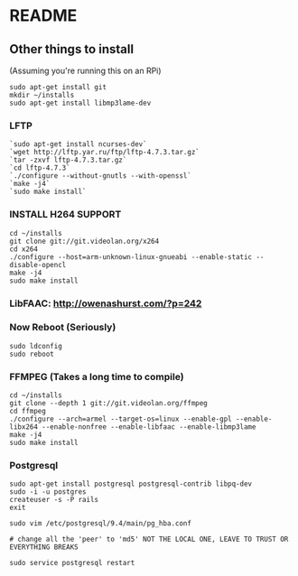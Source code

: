 # README


## Other things to install


(Assuming you're running this on an RPi)

    sudo apt-get install git
    mkdir ~/installs
    sudo apt-get install libmp3lame-dev

### LFTP

    `sudo apt-get install ncurses-dev`
    `wget http://lftp.yar.ru/ftp/lftp-4.7.3.tar.gz`
    `tar -zxvf lftp-4.7.3.tar.gz`
    `cd lftp-4.7.3`
    `./configure --without-gnutls --with-openssl`
    `make -j4`
    `sudo make install`
    
### INSTALL H264 SUPPORT
    cd ~/installs
    git clone git://git.videolan.org/x264
    cd x264
    ./configure --host=arm-unknown-linux-gnueabi --enable-static --disable-opencl
    make -j4
    sudo make install
    
    
### LibFAAC: http://owenashurst.com/?p=242

    
### Now Reboot (Seriously)

    sudo ldconfig
    sudo reboot
    
### FFMPEG (Takes a long time to compile)

    cd ~/installs
    git clone --depth 1 git://git.videolan.org/ffmpeg
    cd ffmpeg
    ./configure --arch=armel --target-os=linux --enable-gpl --enable-libx264 --enable-nonfree --enable-libfaac --enable-libmp3lame
    make -j4
    sudo make install
  
### Postgresql
    
    sudo apt-get install postgresql postgresql-contrib libpq-dev    
    sudo -i -u postgres
    createuser -s -P rails
    exit

    sudo vim /etc/postgresql/9.4/main/pg_hba.conf

    # change all the 'peer' to 'md5' NOT THE LOCAL ONE, LEAVE TO TRUST OR EVERYTHING BREAKS

    sudo service postgresql restart
    
